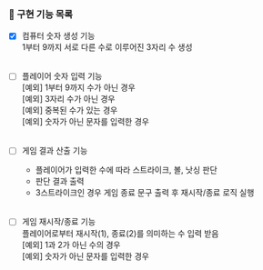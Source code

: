 ### 📝 구현 기능 목록

- [x] 컴퓨터 숫자 생성 기능<br>
    1부터 9까지 서로 다른 수로 이루어진 3자리 수 생성
<br><br>

- [ ] 플레이어 숫자 입력 기능<br>
    [예외] 1부터 9까지 수가 아닌 경우<br>
    [예외] 3자리 수가 아닌 경우<br>
    [예외] 중복된 수가 있는 경우<br>
    [예외] 숫자가 아닌 문자를 입력한 경우
<br><br>

- [ ] 게임 결과 산출 기능<br>
  - 플레이어가 입력한 수에 따라 스트라이크, 볼, 낫싱 판단
  - 판단 결과 출력
  - 3스트라이크인 경우 게임 종료 문구 출력 후 재시작/종료 로직 실행
<br><br>

- [ ] 게임 재시작/종료 기능<br>
  플레이어로부터 재시작(1), 종료(2)를 의미하는 수 입력 받음<br>
    [예외] 1과 2가 아닌 수의 경우<br>
    [예외] 숫자가 아닌 문자를 입력한 경우<br>